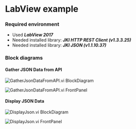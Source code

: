 # LabView example

### Required environment
- Used ***LabView 2017***
- Needed installed library: ***JKI HTTP REST Client (v1.3.3.25)***
- Needed installed library: ***JKI JSON (v1.1.10.37)***

### Block diagrams  
#### Gather JSON Data from API  
![GatherJsonDataFromAPI.vi BlockDiagram](https://github.com/mycalibration/mycalibration.github.io/raw/main/samples/api/labview/simple/pictures/GatherJsonDataFromAPI.vi%20BlockDiagram.png)

![GatherJsonDataFromAPI.vi FrontPanel](https://github.com/mycalibration/mycalibration.github.io/raw/main/samples/api/labview/simple/pictures/GatherJsonDataFromAPI.vi%20FrontPanel.png)

#### Display JSON Data  
![DisplayJson.vi BlockDiagram](https://github.com/mycalibration/mycalibration.github.io/raw/main/samples/api/labview/simple/pictures/DisplayJson.vi%20BlockDiagram.png)

![DisplayJson.vi FrontPanel](https://github.com/mycalibration/mycalibration.github.io/raw/main/samples/api/labview/simple/pictures/DisplayJson.vi%20FrontPanel.png)
